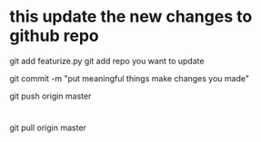 # this update the new changes to github repo
git add featurize.py
git add repo you want to update

git commit -m "put meaningful things make changes you made"

git push origin master


# 
git pull origin master
